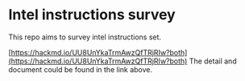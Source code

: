 Intel instructions survey
===
This repo aims to survey intel instructions set.

[https://hackmd.io/UU8UnYkaTrmAwzQfTRjRIw?both](https://hackmd.io/UU8UnYkaTrmAwzQfTRjRIw?both)
The detail and document could be found in the link above.
